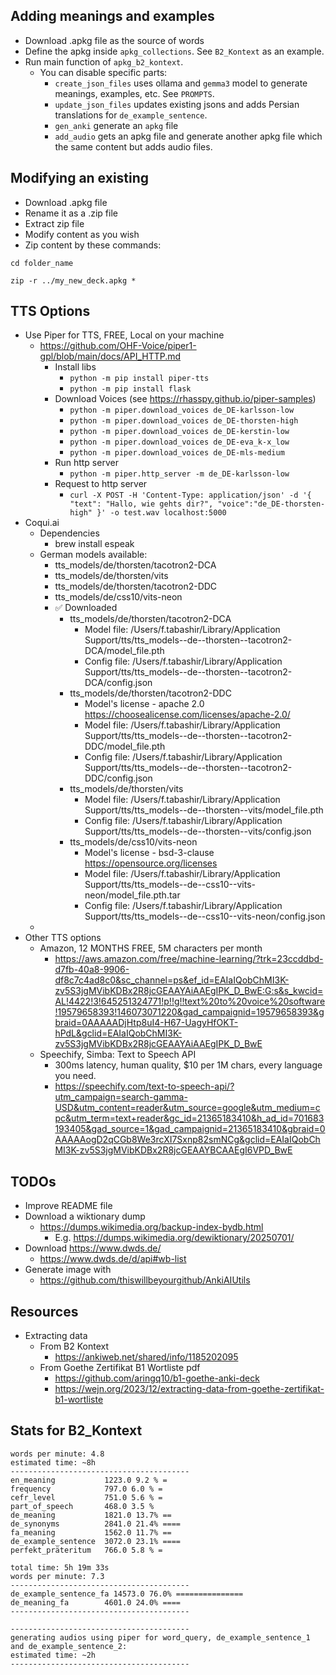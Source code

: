 ## Adding meanings and examples
- Download .apkg file as the source of words
- Define the apkg inside `apkg_collections`. See `B2_Kontext` as an example.
- Run main function of `apkg_b2_kontext`.
  - You can disable specific parts:
    - `create_json_files` uses ollama and `gemma3` model to generate meanings, examples, etc. See `PROMPTS`.
    - `update_json_files` updates existing jsons and adds Persian translations for `de_example_sentence`.
    - `gen_anki` generate an `apkg` file
    - `add_audio` gets an apkg file and generate another apkg file which the same content but adds audio files. 


## Modifying an existing
- Download .apkg file
- Rename it as a .zip file
- Extract zip file
- Modify content as you wish
- Zip content by these commands:

`cd folder_name`

`zip -r ../my_new_deck.apkg *`

## TTS Options
- Use Piper for TTS, FREE, Local on your machine
    - https://github.com/OHF-Voice/piper1-gpl/blob/main/docs/API_HTTP.md
      - Install libs
        - `python -m pip install piper-tts`
        - `python -m pip install flask`
      - Download Voices (see https://rhasspy.github.io/piper-samples)
        - `python -m piper.download_voices de_DE-karlsson-low`
        - `python -m piper.download_voices de_DE-thorsten-high`
        - `python -m piper.download_voices de_DE-kerstin-low`
        - `python -m piper.download_voices de_DE-eva_k-x_low`
        - `python -m piper.download_voices de_DE-mls-medium`
      - Run http server
        - `python -m piper.http_server -m de_DE-karlsson-low`
      - Request to http server
        - `curl -X POST -H 'Content-Type: application/json' -d '{ "text": "Hallo, wie gehts dir?", "voice":"de_DE-thorsten-high" }' -o test.wav localhost:5000`
- Coqui.ai
  - Dependencies
    - brew install espeak
  - German models available:
    - tts_models/de/thorsten/tacotron2-DCA
    - tts_models/de/thorsten/vits
    - tts_models/de/thorsten/tacotron2-DDC
    - tts_models/de/css10/vits-neon
    - ✅ Downloaded 
      - tts_models/de/thorsten/tacotron2-DCA
        - Model file: /Users/f.tabashir/Library/Application Support/tts/tts_models--de--thorsten--tacotron2-DCA/model_file.pth
        - Config file: /Users/f.tabashir/Library/Application Support/tts/tts_models--de--thorsten--tacotron2-DCA/config.json
      - tts_models/de/thorsten/tacotron2-DDC
        - Model's license - apache 2.0 https://choosealicense.com/licenses/apache-2.0/ 
        - Model file: /Users/f.tabashir/Library/Application Support/tts/tts_models--de--thorsten--tacotron2-DDC/model_file.pth
        - Config file: /Users/f.tabashir/Library/Application Support/tts/tts_models--de--thorsten--tacotron2-DDC/config.json
      - tts_models/de/thorsten/vits
        - Model file: /Users/f.tabashir/Library/Application Support/tts/tts_models--de--thorsten--vits/model_file.pth
        - Config file: /Users/f.tabashir/Library/Application Support/tts/tts_models--de--thorsten--vits/config.json
      - tts_models/de/css10/vits-neon
        - Model's license - bsd-3-clause https://opensource.org/licenses 
        - Model file: /Users/f.tabashir/Library/Application Support/tts/tts_models--de--css10--vits-neon/model_file.pth.tar
        - Config file: /Users/f.tabashir/Library/Application Support/tts/tts_models--de--css10--vits-neon/config.json
  - 
- Other TTS options
  - Amazon, 12 MONTHS FREE, 5M characters per month
    - https://aws.amazon.com/free/machine-learning/?trk=23ccddbd-d7fb-40a8-9906-df8c7c4ad8c0&sc_channel=ps&ef_id=EAIaIQobChMI3K-zv5S3jgMVibKDBx2R8jcGEAAYAiAAEgIPK_D_BwE:G:s&s_kwcid=AL!4422!3!645251324771!p!!g!!text%20to%20voice%20software!19579658393!146073071220&gad_campaignid=19579658393&gbraid=0AAAAADjHtp8uI4-H67-UagyHfOKT-hPdL&gclid=EAIaIQobChMI3K-zv5S3jgMVibKDBx2R8jcGEAAYAiAAEgIPK_D_BwE
  - Speechify, Simba: Text to Speech API
    - 300ms latency, human quality, $10 per 1M chars, every language you need.
    - https://speechify.com/text-to-speech-api/?utm_campaign=search-gamma-USD&utm_content=reader&utm_source=google&utm_medium=cpc&utm_term=text+reader&gc_id=21365183410&h_ad_id=701683193405&gad_source=1&gad_campaignid=21365183410&gbraid=0AAAAAogD2qCGb8We3rcXI7Sxnp82smNCg&gclid=EAIaIQobChMI3K-zv5S3jgMVibKDBx2R8jcGEAAYBCAAEgI6VPD_BwE

## TODOs
- Improve README file
- Download a wiktionary dump
  - https://dumps.wikimedia.org/backup-index-bydb.html
    - E.g. https://dumps.wikimedia.org/dewiktionary/20250701/
- Download https://www.dwds.de/
  - https://www.dwds.de/d/api#wb-list
- Generate image with
  - https://github.com/thiswillbeyourgithub/AnkiAIUtils

## Resources
- Extracting data
  - From B2 Kontext
    - https://ankiweb.net/shared/info/1185202095
  - From Goethe Zertifikat B1 Wortliste pdf
      - https://github.com/aringq10/b1-goethe-anki-deck
      - https://wejn.org/2023/12/extracting-data-from-goethe-zertifikat-b1-wortliste


## Stats for B2_Kontext
```
words per minute: 4.8
estimated time: ~8h
----------------------------------------
en_meaning           1223.0 9.2 % =
frequency            797.0 6.0 % =
cefr_level           751.0 5.6 % =
part_of_speech       468.0 3.5 % 
de_meaning           1821.0 13.7% ==
de_synonyms          2841.0 21.4% ====
fa_meaning           1562.0 11.7% ==
de_example_sentence  3072.0 23.1% ====
perfekt_präteritum   766.0 5.8 % =
```

```
total time: 5h 19m 33s
words per minute: 7.3
----------------------------------------
de_example_sentence_fa 14573.0 76.0% ===============
de_meaning_fa        4601.0 24.0% ====
----------------------------------------

----------------------------------------
generating audios using piper for word_query, de_example_sentence_1 and de_example_sentence_2:
estimated time: ~2h 
----------------------------------------

```